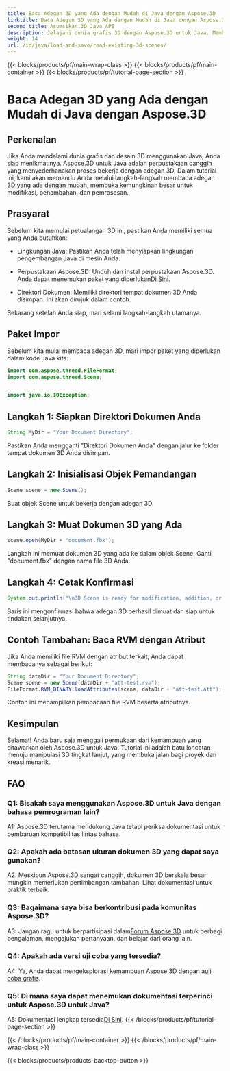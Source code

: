 ```yaml
---
title: Baca Adegan 3D yang Ada dengan Mudah di Java dengan Aspose.3D
linktitle: Baca Adegan 3D yang Ada dengan Mudah di Java dengan Aspose.3D
second_title: Asumsikan.3D Java API
description: Jelajahi dunia grafis 3D dengan Aspose.3D untuk Java. Membaca dan memanipulasi adegan 3D yang ada dengan mudah.
weight: 14
url: /id/java/load-and-save/read-existing-3d-scenes/
---
```


{{< blocks/products/pf/main-wrap-class >}}
{{< blocks/products/pf/main-container >}}
{{< blocks/products/pf/tutorial-page-section >}}

# Baca Adegan 3D yang Ada dengan Mudah di Java dengan Aspose.3D

## Perkenalan

Jika Anda mendalami dunia grafis dan desain 3D menggunakan Java, Anda siap menikmatinya. Aspose.3D untuk Java adalah perpustakaan canggih yang menyederhanakan proses bekerja dengan adegan 3D. Dalam tutorial ini, kami akan memandu Anda melalui langkah-langkah membaca adegan 3D yang ada dengan mudah, membuka kemungkinan besar untuk modifikasi, penambahan, dan pemrosesan.

## Prasyarat

Sebelum kita memulai petualangan 3D ini, pastikan Anda memiliki semua yang Anda butuhkan:

- Lingkungan Java: Pastikan Anda telah menyiapkan lingkungan pengembangan Java di mesin Anda.

-  Perpustakaan Aspose.3D: Unduh dan instal perpustakaan Aspose.3D. Anda dapat menemukan paket yang diperlukan[Di Sini](https://releases.aspose.com/3d/java/).

- Direktori Dokumen: Memiliki direktori tempat dokumen 3D Anda disimpan. Ini akan dirujuk dalam contoh.

Sekarang setelah Anda siap, mari selami langkah-langkah utamanya.

## Paket Impor

Sebelum kita mulai membaca adegan 3D, mari impor paket yang diperlukan dalam kode Java kita:

```java
import com.aspose.threed.FileFormat;
import com.aspose.threed.Scene;


import java.io.IOException;
```

## Langkah 1: Siapkan Direktori Dokumen Anda

```java
String MyDir = "Your Document Directory";
```

Pastikan Anda mengganti "Direktori Dokumen Anda" dengan jalur ke folder tempat dokumen 3D Anda disimpan.

## Langkah 2: Inisialisasi Objek Pemandangan

```java
Scene scene = new Scene();
```

Buat objek Scene untuk bekerja dengan adegan 3D.

## Langkah 3: Muat Dokumen 3D yang Ada

```java
scene.open(MyDir + "document.fbx");
```

Langkah ini memuat dokumen 3D yang ada ke dalam objek Scene. Ganti "document.fbx" dengan nama file 3D Anda.

## Langkah 4: Cetak Konfirmasi

```java
System.out.println("\n3D Scene is ready for modification, addition, or processing purposes.");
```

Baris ini mengonfirmasi bahwa adegan 3D berhasil dimuat dan siap untuk tindakan selanjutnya.

## Contoh Tambahan: Baca RVM dengan Atribut

Jika Anda memiliki file RVM dengan atribut terkait, Anda dapat membacanya sebagai berikut:

```java
String dataDir = "Your Document Directory";
Scene scene = new Scene(dataDir + "att-test.rvm");
FileFormat.RVM_BINARY.loadAttributes(scene, dataDir + "att-test.att");
```

Contoh ini menampilkan pembacaan file RVM beserta atributnya.

## Kesimpulan

Selamat! Anda baru saja menggali permukaan dari kemampuan yang ditawarkan oleh Aspose.3D untuk Java. Tutorial ini adalah batu loncatan menuju manipulasi 3D tingkat lanjut, yang membuka jalan bagi proyek dan kreasi menarik.

## FAQ

### Q1: Bisakah saya menggunakan Aspose.3D untuk Java dengan bahasa pemrograman lain?

A1: Aspose.3D terutama mendukung Java tetapi periksa dokumentasi untuk pembaruan kompatibilitas lintas bahasa.

### Q2: Apakah ada batasan ukuran dokumen 3D yang dapat saya gunakan?

A2: Meskipun Aspose.3D sangat canggih, dokumen 3D berskala besar mungkin memerlukan pertimbangan tambahan. Lihat dokumentasi untuk praktik terbaik.

### Q3: Bagaimana saya bisa berkontribusi pada komunitas Aspose.3D?

 A3: Jangan ragu untuk berpartisipasi dalam[Forum Aspose.3D](https://forum.aspose.com/c/3d/18) untuk berbagi pengalaman, mengajukan pertanyaan, dan belajar dari orang lain.

### Q4: Apakah ada versi uji coba yang tersedia?

 A4: Ya, Anda dapat mengeksplorasi kemampuan Aspose.3D dengan a[uji coba gratis](https://releases.aspose.com/).

### Q5: Di mana saya dapat menemukan dokumentasi terperinci untuk Aspose.3D untuk Java?

A5: Dokumentasi lengkap tersedia[Di Sini](https://reference.aspose.com/3d/java/).
{{< /blocks/products/pf/tutorial-page-section >}}

{{< /blocks/products/pf/main-container >}}
{{< /blocks/products/pf/main-wrap-class >}}

{{< blocks/products/products-backtop-button >}}
